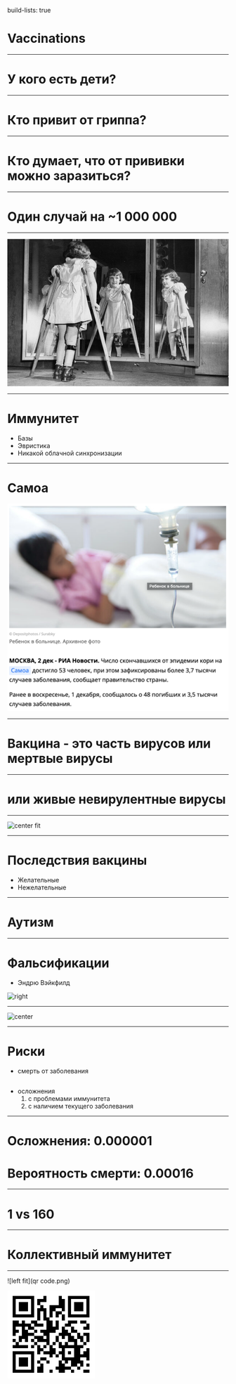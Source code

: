 build-lists: true

# Vaccinations

---

# У кого есть дети? 

---

# Кто привит от гриппа? 

---

# Кто думает, что от прививки можно заразиться? 


---

# Один случай на ~1 000 000

---

![center](polio.png)

---

# Иммунитет

* Базы
* Эвристика
* Никакой облачной синхронизации 

---

# Самоа

![center fit](samoa.png)

---

# Вакцина - это часть вирусов или мертвые вирусы

---

# или живые невирулентные вирусы

---

![center fit](https://upload.wikimedia.org/wikipedia/commons/7/7a/Rubella-us-1966-93-cdc.gif)

---

# Последствия вакцины

* Желательные
* Нежелательные

---

# Аутизм

---

# Фальсификации

* Эндрю Вэйкфилд

![right](https://static.independent.co.uk/s3fs-public/thumbnails/image/2017/10/11/10/andrew-wakefield.jpg)

---

![center](https://miro.medium.com/max/3840/1*zCw9YQICYZzozYZsqeIiYA.png)

---

# Риски

- смерть от заболевания

## 

- осложнения
	1. с проблемами иммунитета
	1. c наличием текущего заболевания 

---

# Осложнения: 0.000001
# Вероятность смерти: 0.00016

---

# 1 vs 160

---

# Коллективный иммунитет

---

![left fit](qr code.png)

![right fit](meduza-2.png)

